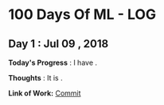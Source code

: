 # 100 Days Of ML - LOG

## Day 1 : Jul 09 , 2018

**Today's Progress** : I have .

**Thoughts** : It is .

**Link of Work:**   [Commit](https://github.com/)
